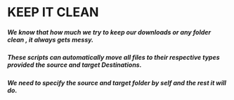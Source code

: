 # KEEP IT CLEAN

##### We know that how much we try to keep our downloads or any folder clean , it always gets messy.

##### These scripts can automatically move all files to their respective types provided the source and target Destinations.

##### We need to specify the source and target folder by self and the rest it will do.
#